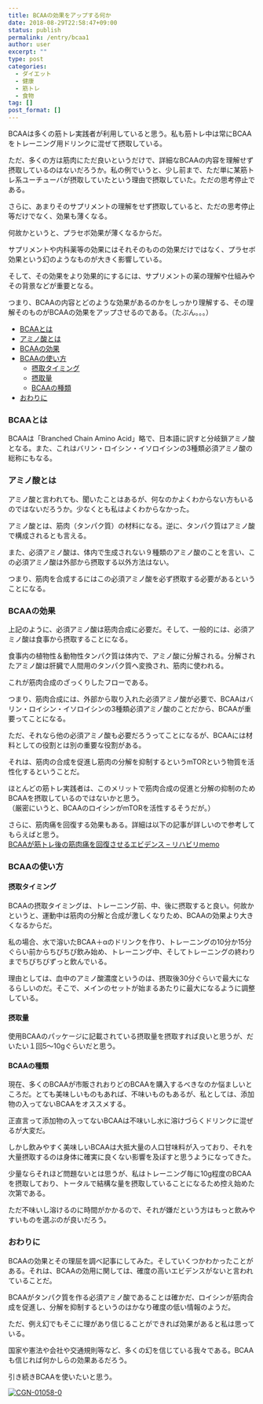 ```yaml
---
title: BCAAの効果をアップする何か
date: 2018-08-29T22:58:47+09:00
status: publish
permalink: /entry/bcaa1
author: user
excerpt: ""
type: post
categories:
  - ダイエット
  - 健康
  - 筋トレ
  - 食物
tag: []
post_format: []
---
```


BCAAは多くの筋トレ実践者が利用していると思う。私も筋トレ中は常にBCAAをトレーニング用ドリンクに混ぜて摂取している。

ただ、多くの方は筋肉にただ良いというだけで、詳細なBCAAの内容を理解せず摂取しているのはないだろうか。私の例でいうと、少し前まで、ただ単に某筋トレ系ユーチューバが摂取していたという理由で摂取していた。ただの思考停止である。

さらに、あまりそのサプリメントの理解をせず摂取していると、ただの思考停止等だけでなく、効果も薄くなる。

何故かというと、プラセボ効果が薄くなるからだ。

サプリメントや内科薬等の効果にはそれそのものの効果だけではなく、プラセボ効果という幻のようなものが大きく影響している。

そして、その効果をより効果的にするには、サプリメントの薬の理解や仕組みやその背景などが重要となる。

つまり、BCAAの内容とどのような効果があるのかをしっかり理解する、その理解そのものがBCAAの効果をアップさせるのである。（たぶん。。。）

- [BCAAとは](#BCAA%E3%81%A8%E3%81%AF)
- [アミノ酸とは](#%E3%82%A2%E3%83%9F%E3%83%8E%E9%85%B8%E3%81%A8%E3%81%AF)
- [BCAAの効果](#BCAA%E3%81%AE%E5%8A%B9%E6%9E%9C)
- [BCAAの使い方](#BCAA%E3%81%AE%E4%BD%BF%E3%81%84%E6%96%B9)
  - [摂取タイミング](#%E6%91%82%E5%8F%96%E3%82%BF%E3%82%A4%E3%83%9F%E3%83%B3%E3%82%B0)
  - [摂取量](#%E6%91%82%E5%8F%96%E9%87%8F)
  - [BCAAの種類](#BCAA%E3%81%AE%E7%A8%AE%E9%A1%9E)
- [おわりに](#%E3%81%8A%E3%82%8F%E3%82%8A%E3%81%AB)

### BCAAとは

BCAAは「Branched Chain Amino Acid」略で、日本語に訳すと分岐鎖アミノ酸となる。また、これはバリン・ロイシン・イソロイシンの3種類必須アミノ酸の総称にもなる。

### アミノ酸とは

アミノ酸と言われても、聞いたことはあるが、何なのかよくわからない方もいるのではないだろうか。少なくとも私はよくわからなかった。

アミノ酸とは、筋肉（タンパク質）の材料になる。逆に、タンパク質はアミノ酸で構成されるとも言える。

また、必須アミノ酸は、体内で生成されない９種類のアミノ酸のことを言い、この必須アミノ酸は外部から摂取する以外方法はない。

つまり、筋肉を合成するにはこの必須アミノ酸を必ず摂取する必要があるということになる。

### BCAAの効果

上記のように、必須アミノ酸は筋肉合成に必要だ。そして、一般的には、必須アミノ酸は食事から摂取することになる。

食事内の植物性＆動物性タンパク質は体内で、アミノ酸に分解される。分解されたアミノ酸は肝臓で人間用のタンパク質へ変換され、筋肉に使われる。

これが筋肉合成のざっくりしたフローである。

つまり、筋肉合成には、外部から取り入れた必須アミノ酸が必要で、BCAAはバリン・ロイシン・イソロイシンの3種類必須アミノ酸のことだから、BCAAが重要ってことになる。

ただ、それなら他の必須アミノ酸も必要だろうってことになるが、BCAAには材料としての役割とは別の重要な役割がある。

それは、筋肉の合成を促進し筋肉の分解を抑制するというmTORという物質を活性化するということだ。

ほとんどの筋トレ実践者は、このメリットで筋肉合成の促進と分解の抑制のためBCAAを摂取しているのではないかと思う。  
（厳密にいうと、BCAAのロイシンがmTORを活性するそうだが。）

さらに、筋肉痛を回復する効果もある。詳細は以下の記事が詳しいので参考してもらえばと思う。  
[BCAAが筋トレ後の筋肉痛を回復させるエビデンス – リハビリmemo](https://www.rehabilimemo.com/entry/2017/10/05/140001)

### BCAAの使い方

#### 摂取タイミング

BCAAの摂取タイミングは、トレーニング前、中、後に摂取すると良い。何故かというと、運動中は筋肉の分解と合成が激しくなりため、BCAAの効果より大きくなるからだ。

私の場合、水で溶いたBCAA＋αのドリンクを作り、トレーニングの10分か15分ぐらい前からちびちび飲み始め、トレーニング中、そしてトレーニングの終わりまでちびちびずっと飲んでいる。

理由としては、血中のアミノ酸濃度というのは、摂取後30分ぐらいで最大になるらしいのだ。そこで、メインのセットが始まるあたりに最大になるように調整している。

#### 摂取量

使用BCAAのパッケージに記載されている摂取量を摂取すれば良いと思うが、だいたい１回5〜10gぐらいだと思う。

#### BCAAの種類

現在、多くのBCAAが市販されおりどのBCAAを購入するべきなのか悩ましいところだ。とても美味しいものもあれば、不味いものもあるが、私としては、添加物の入ってないBCAAをオススメする。

正直言って添加物の入ってないBCAAは不味いし水に溶けづらくドリンクに混ぜるが大変だ。

しかし飲みやすく美味しいBCAAは大抵大量の人口甘味料が入っており、それを大量摂取するのは身体に確実に良くない影響を及ぼすと思うようになってきた。

少量ならそれほど問題ないとは思うが、私はトレーニング毎に10g程度のBCAAを摂取しており、トータルで結構な量を摂取していることになるため控え始めた次第である。

ただ不味いし溶けるのに時間がかかるので、それが嫌だという方はもっと飲みやすいものを選ぶのが良いだろう。

### おわりに

BCAAの効果とその理屈を調べ記事にしてみた。そしていくつかわかったことがある。それは、BCAAの効用に関しては、確度の高いエビデンスがないと言われていることだ。

BCAAがタンパク質を作る必須アミノ酸であることは確かだ、ロイシンが筋肉合成を促進し、分解を抑制するというのはかなり確度の低い情報のようだ。

ただ、例え幻でもそこに理があり信じることができれば効果があると私は思っている。

国家や憲法や会社や交通規則等など、多くの幻を信じている我々である。BCAAも信じれば何かしらの効果あるだろう。

引き続きBCAAを使いたいと思う。

[![CGN-01058-0](https://farm2.staticflickr.com/1856/30477401698_1471ff13f8.jpg)](https://www.flickr.com/photos/158508896@N03/30477401698/ "CGN-01058-0 by psypanica, on Flickr")<script async="" charset="utf-8" src="https://embedr.flickr.com/assets/client-code.js"></script>
